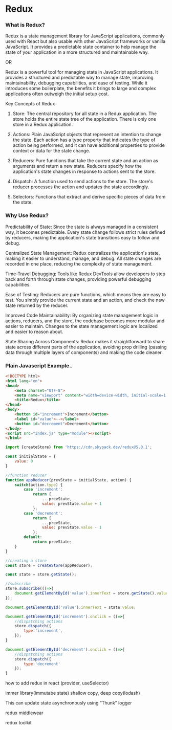 # Redux

### What is Redux?
Redux is a state management library for JavaScript applications, commonly used with React but also usable with other JavaScript frameworks or vanilla JavaScript. It provides a predictable state container to help manage the state of your application in a more structured and maintainable way.

OR

Redux is a powerful tool for managing state in JavaScript applications. It provides a structured and predictable way to manage state, improving maintainability, debugging capabilities, and ease of testing. While it introduces some boilerplate, the benefits it brings to large and complex applications often outweigh the initial setup cost.

Key Concepts of Redux
1. Store: The central repository for all state in a Redux application. The store holds the entire state tree of the application. There is only one store in a Redux application.

2. Actions: Plain JavaScript objects that represent an intention to change the state. Each action has a type property that indicates the type of action being performed, and it can have additional properties to provide context or data for the state change.

3. Reducers: Pure functions that take the current state and an action as arguments and return a new state. Reducers specify how the application's state changes in response to actions sent to the store.

4. Dispatch: A function used to send actions to the store. The store's reducer processes the action and updates the state accordingly.

5. Selectors: Functions that extract and derive specific pieces of data from the state.

### Why Use Redux?
Predictability of State: Since the state is always managed in a consistent way, it becomes predictable. Every state change follows strict rules defined by reducers, making the application's state transitions easy to follow and debug.

Centralized State Management: Redux centralizes the application's state, making it easier to understand, manage, and debug. All state changes are recorded in one place, reducing the complexity of state management.

Time-Travel Debugging: Tools like Redux DevTools allow developers to step back and forth through state changes, providing powerful debugging capabilities.

Ease of Testing: Reducers are pure functions, which means they are easy to test. You simply provide the current state and an action, and check the new state returned by the reducer.

Improved Code Maintainability: By organizing state management logic in actions, reducers, and the store, the codebase becomes more modular and easier to maintain. Changes to the state management logic are localized and easier to reason about.

State Sharing Across Components: Redux makes it straightforward to share state across different parts of the application, avoiding prop drilling (passing data through multiple layers of components) and making the code cleaner.

### Plain Javascript Example..

``` html
<!DOCTYPE html>
<html lang="en">
<head>
    <meta charset="UTF-8">
    <meta name="viewport" content="width=device-width, initial-scale=1.0">
    <title>Redux</title>
</head>
<body>
    <button id="increment">Increment</button>
    <label id="value">--</label>
    <button id="decrement">Decrement</button>
</body>
<script src="index.js" type="module"></script>
</html>
```

``` javascript
import {createStore} from 'https://cdn.skypack.dev/redux@5.0.1';

const initialState = {
    value: 0
}

//function reducer
function appReducer(prevState = initialState, action) {
    switch(action.type) {
        case 'increment':
            return {
                ...prevState,
                value: prevState.value + 1
            };
        case 'decrement':
            return {
                ...prevState,
                value: prevState.value - 1
            };
        default:
            return prevState;
    }
}

//creating a store
const store = createStore(appReducer);

const state = store.getState();

//subscribe
store.subscribe(()=>{
    document.getElementById('value').innerText = store.getState().value;
});

document.getElementById('value').innerText = state.value;

document.getElementById('increment').onclick = ()=>{
    //dispatching actions
    store.dispatch({
        type:'increment',
    });
}

document.getElementById('decrement').onclick = ()=>{
    //dispatching actions
    store.dispatch({
        type:'decrement'
    });
}

```






how to add redux in react
(provider, useSelector)

immer library(immutabe state)
shallow copy, deep copy(lodash)

This can update state asynchronously using “Thunk”
logger

redux middlewear

redux toolkit